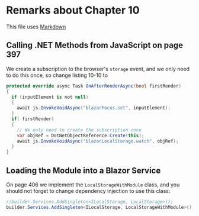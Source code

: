 # Remarks about Chapter 10

This file uses [Markdown](https://www.wikipedia.org/wiki/Markdown)

## Calling .NET Methods from JavaScript on page 397

We create a subscription to the browser's `storage` event, and we only need to
do this once, so change listing 10-10 to

``` C#
protected override async Task OnAfterRenderAsync(bool firstRender)
{
  if (inputElement is not null)
  {
    await js.InvokeVoidAsync("blazorFocus.set", inputElement);
  }
  if( firstRender)
  {
    // We only need to create the subscription once
    var objRef = DotNetObjectReference.Create(this);
    await js.InvokeVoidAsync("blazorLocalStorage.watch", objRef);
  }
}
```

## Loading the Module into a Blazor Service

On page 406 we implement the `LocalStorageWithModule` class, and you should not
forget to change dependency injection to use this class:

``` C#
//builder.Services.AddSingleton<ILocalStorage, LocalStorage>();
builder.Services.AddSingleton<ILocalStorage, LocalStorageWithModule>();
```






